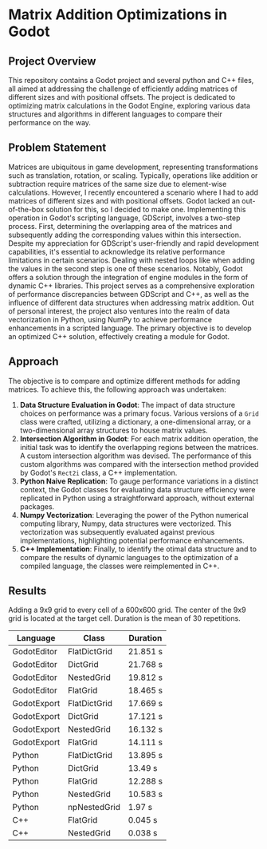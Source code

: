 # Matrix Addition Optimizations in Godot

## Project Overview

This repository contains a Godot project and several python and C++ files, all aimed at addressing the challenge of efficiently adding matrices of different sizes and with positional offsets. The project is dedicated to optimizing matrix calculations in the Godot Engine, exploring various data structures and algorithms in different languages to compare their performance on the way.

## Problem Statement

Matrices are ubiquitous in game development, representing transformations such as translation, rotation, or scaling. Typically, operations like addition or subtraction require matrices of the same size due to element-wise calculations. However, I recently encountered a scenario where I had to add matrices of different sizes and with positional offsets. Godot lacked an out-of-the-box solution for this, so I decided to make one. 
Implementing this operation in Godot's scripting language, GDScript, involves a two-step process. First, determining the overlapping area of the matrices and subsequently adding the corresponding values within this intersection. Despite my appreciation for GDScript's user-friendly and rapid development capabilities, it's essential to acknowledge its relative performance limitations in certain scenarios. Dealing with nested loops like when adding the values in the second step is one of these scenarios. Notably, Godot offers a solution through the integration of engine modules in the form of dynamic C++ libraries. 
This project serves as a comprehensive exploration of performance discrepancies between GDScript and C++, as well as the influence of different data structures when addressing matrix addition. Out of personal interest, the project also ventures into the realm of data vectorization in Python, using NumPy to achieve performance enhancements in a scripted language. The primary objective is to develop an optimized C++ solution, effectively creating a module for Godot.

## Approach

The objective is to compare and optimize different methods for adding matrices. To achieve this, the following approach was undertaken:

1. **Data Structure Evaluation in Godot**: The impact of data structure choices on performance was a primary focus. Various versions of a `Grid` class were crafted, utilizing a dictionary, a one-dimensional array, or a two-dimensional array structures to house matrix values.
2. **Intersection Algorithm in Godot**: For each matrix addition operation, the initial task was to identify the overlapping regions between the matrices. A custom intersection algorithm was devised. The performance of this custom algorithms was compared with the intersection method provided by Godot's `Rect2i` class, a C++ implementation.
3. **Python Naive Replication**: To gauge performance variations in a distinct context, the Godot classes for evaluating data structure efficiency were replicated in Python using a straightforward approach, without external packages.
4. **Numpy Vectorization**: Leveraging the power of the Python numerical computing library, Numpy, data structures were vectorized. This vectorization was subsequently evaluated against previous implementations, highlighting potential performance enhancements.
5. **C++ Implementation**: Finally, to identify the otimal data structure and to compare the results of dynamic languages to the optimization of a compiled language, the classes were reimplemented in C++.

## Results

Adding a 9x9 grid to every cell of a 600x600 grid. The center of the 9x9 grid is located at the target cell. Duration is the mean of 30 repetitions.

| Language | Class | Duration |
|----------|----------|----------|
| GodotEditor  | FlatDictGrid  | 21.851 s  |
| GodotEditor  | DictGrid  | 21.768 s  |
| GodotEditor  | NestedGrid  | 19.812 s  |
| GodotEditor  | FlatGrid  | 18.465 s  |
| GodotExport  | FlatDictGrid  | 17.669 s  |
| GodotExport  | DictGrid  | 17.121 s  |
| GodotExport  | NestedGrid  | 16.132 s  |
| GodotExport  | FlatGrid  | 14.111 s  |
| Python  | FlatDictGrid  | 13.895 s  |
| Python  | DictGrid  | 13.49 s  |
| Python  | FlatGrid  | 12.288 s  |
| Python  | NestedGrid  | 10.583 s  |
| Python  | npNestedGrid  | 1.97 s  |
| C++  | FlatGrid  | 0.045 s  |
| C++  | NestedGrid  | 0.038 s |
